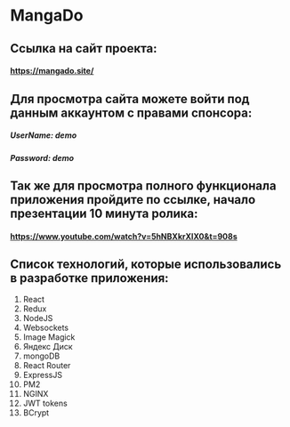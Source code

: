 # MangaDo

## Ссылка на сайт проекта: 
#### https://mangado.site/

## Для просмотра сайта можете войти под данным аккаунтом с правами спонсора: 
##### UserName: demo <br/>
##### Password: demo

## Так же для просмотра полного функционала приложения пройдите по ссылке, начало презентации 10 минута ролика: 
#### https://www.youtube.com/watch?v=5hNBXkrXIX0&t=908s

## Список технологий, которые использовались в разработке приложения: 
1. React
2. Redux
3. NodeJS
4. Websockets
5. Image Magick
6. Яндекс Диск
7. mongoDB
8. React Router
9. ExpressJS
10. PM2
11. NGINX
12. JWT tokens
13. BCrypt
